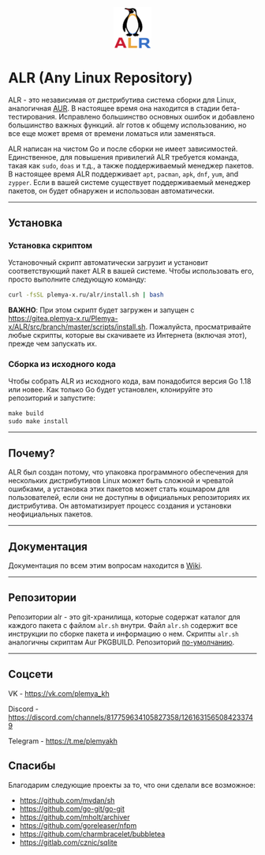 <p align="center">
    <img src="assets/logo.png" width="15%">
</p>
<b></b>

# ALR (Any Linux Repository)

ALR - это независимая от дистрибутива система сборки для Linux, аналогичная [AUR](https://wiki.archlinux.org/title/Arch_User_Repository). В настоящее время она находится в стадии бета-тестирования. Исправлено большинство основных ошибок и добавлено большинство важных функций. alr готов к общему использованию, но все еще может время от времени ломаться или заменяться.

ALR написан на чистом Go и после сборки не имеет зависимостей. Единственное, для повышения привилегий ALR требуется команда, такая как `sudo`, `doas` и т.д., а также поддерживаемый менеджер пакетов. В настоящее время ALR поддерживает `apt`, `pacman`, `apk`, `dnf`, `yum`, and `zypper`. Если в вашей системе существует поддерживаемый менеджер пакетов, он будет обнаружен и использован автоматически.

---

## Установка

### Установка скриптом

Установочный скрипт автоматически загрузит и установит соответствующий пакет ALR в вашей системе. Чтобы использовать его, просто выполните следующую команду:

```bash
curl -fsSL plemya-x.ru/alr/install.sh | bash
```

**ВАЖНО**: При этом скрипт будет загружен и запущен с <https://gitea.plemya-x.ru/Plemya-x/ALR/src/branch/master/scripts/install.sh>. Пожалуйста, просматривайте любые скрипты, которые вы скачиваете из Интернета (включая этот), прежде чем запускать их.

### Сборка из исходного кода

Чтобы собрать ALR из исходного кода, вам понадобится версия Go 1.18 или новее. Как только Go будет установлен, клонируйте это репозиторий и запустите:

```shell
make build
sudo make install
```

---

## Почему?

ALR был создан потому, что упаковка программного обеспечения для нескольких дистрибутивов Linux может быть сложной и чреватой ошибками, а установка этих пакетов может стать кошмаром для пользователей, если они не доступны в официальных репозиториях их дистрибутива. Он автоматизирует процесс создания и установки неофициальных пакетов.

---

## Документация

Документация по всем этим вопросам находится в [Wiki](https://gitea.plemya-x.ru/xpamych/ALR/wiki/Home).

---

## Репозитории

Репозитории alr - это git-хранилища, которые содержат каталог для каждого пакета с файлом `alr.sh` внутри. Файл `alr.sh` содержит все инструкции по сборке пакета и информацию о нем. Скрипты `alr.sh` аналогичны скриптам Aur PKGBUILD. Репозиторий [по-умолчанию](https://gitea.plemya-x.ru/xpamych/xpamych-alr-repo.git).

---
## Соцсети
VK - https://vk.com/plemya_kh

Discord - https://discord.com/channels/817759634105827358/1261631565084233749

Telegram - https://t.me/plemyakh

## Спасибы

Благодарим следующие проекты за то, что они сделали все возможное:

- <https://github.com/mvdan/sh>
- <https://github.com/go-git/go-git>
- <https://github.com/mholt/archiver>
- <https://github.com/goreleaser/nfpm>
- <https://github.com/charmbracelet/bubbletea>
- <https://gitlab.com/cznic/sqlite>
